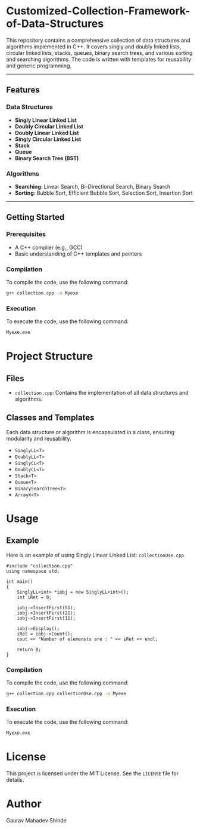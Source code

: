 # Customized-Collection-Framework-of-Data-Structures

This repository contains a comprehensive collection of data structures and algorithms implemented in C++. It covers singly and doubly linked lists, circular linked lists, stacks, queues, binary search trees, and various sorting and searching algorithms. The code is written with templates for reusability and generic programming.

---

## Features

### Data Structures
- **Singly Linear Linked List**
- **Doubly Circular Linked List**
- **Doubly Linear Linked List**
- **Singly Circular Linked List**
- **Stack**
- **Queue**
- **Binary Search Tree (BST)**

### Algorithms
- **Searching**: Linear Search, Bi-Directional Search, Binary Search
- **Sorting**: Bubble Sort, Efficient Bubble Sort, Selection Sort, Insertion Sort

---

## Getting Started

### Prerequisites
- A C++ compiler (e.g., GCC)
- Basic understanding of C++ templates and pointers

### Compilation
To compile the code, use the following command:
```bash
g++ collection.cpp -o Myexe
```

### Execution
To execute the code, use the following command:
```bash
Myexe.exe
```

# Project Structure
## Files
- `collection.cpp`: Contains the implementation of all data structures and algorithms.

## Classes and Templates
Each data structure or algorithm is encapsulated in a class, ensuring modularity and reusability.
 - `SinglyLL<T>`
 - `DoublyLL<T>`
 - `SinglyCL<T>`
 - `DoublyCL<T>`
 - `Stack<T>`
 - `Queue<T>`
 - `BinarySearchTree<T>`
 - `ArrayX<T>`

# Usage
## Example
Here is an example of using Singly Linear Linked List: `collectionUse.cpp`
```
#include "collection.cpp"
using namespace std;

int main()
{
    SinglyLL<int> *iobj = new SinglyLL<int>();
    int iRet = 0;

    iobj->InsertFirst(51);
    iobj->InsertFirst(21);
    iobj->InsertFirst(11);

    iobj->Display();
    iRet = iobj->Count();
    cout << "Number of elemensts are : " << iRet << endl;

    return 0;
}
```
### Compilation
To compile the code, use the following command:
```bash
g++ collection.cpp collectionUse.cpp -o Myexe
```

### Execution
To execute the code, use the following command:
```bash
Myexe.exe
```

# License
This project is licensed under the MIT License. See the `LICENSE` file for details.

# Author
Gaurav Mahadev Shinde
